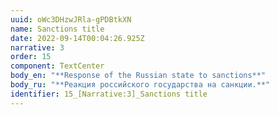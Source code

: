 ```yaml
---
uuid: oWc3DHzwJRla-gPDBtkXN
name: Sanctions title
date: 2022-09-14T00:04:26.925Z
narrative: 3
order: 15
component: TextCenter
body_en: "**Response of the Russian state to sanctions**"
body_ru: "**Реакция российского государства на санкции.**"
identifier: 15_[Narrative:3]_Sanctions title
---
```

